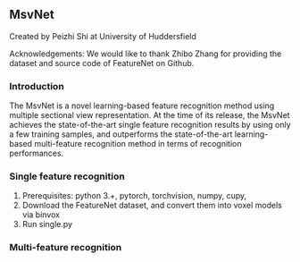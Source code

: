 ## MsvNet
Created by Peizhi Shi at University of Huddersfield

Acknowledgements: We would like to thank Zhibo Zhang for providing the dataset and source code of FeatureNet on Github. 

### Introduction
The MsvNet is a novel learning-based feature recognition method using multiple sectional view representation. At the time of its release, the MsvNet achieves the state-of-the-art single feature recognition results by using only a few training samples, and outperforms the state-of-the-art learning-based multi-feature recognition method in terms of recognition performances.

### Single feature recognition

1. Prerequisites: python 3.+, pytorch, torchvision, numpy, cupy, 
2. Download the FeatureNet dataset, and convert them into voxel models via binvox
3. Run single.py

### Multi-feature recognition

